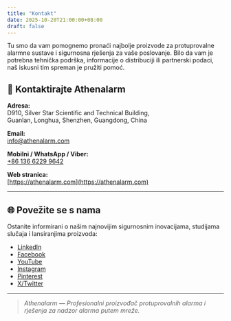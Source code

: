 ```yaml
---
title: "Kontakt"
date: 2025-10-20T21:00:00+08:00
draft: false
---
```


Tu smo da vam pomognemo pronaći najbolje proizvode za protuprovalne alarmne sustave i sigurnosna rješenja za vaše poslovanje. Bilo da vam je potrebna tehnička podrška, informacije o distribuciji ili partnerski podaci, naš iskusni tim spreman je pružiti pomoć.

## 📍 Kontaktirajte Athenalarm

**Adresa:**  
D910, Silver Star Scientific and Technical Building,  
Guanlan, Longhua, Shenzhen, Guangdong, China  

**Email:**  
[info@athenalarm.com](mailto:info@athenalarm.com)

**Mobilni / WhatsApp / Viber:**  
[+86 136 6229 9642](https://api.whatsapp.com/send?phone=8613662299642)

**Web stranica:**  
[https://athenalarm.com](https://athenalarm.com)

---

## 🌐 Povežite se s nama

Ostanite informirani o našim najnovijim sigurnosnim inovacijama, studijama slučaja i lansiranjima proizvoda:

- [LinkedIn](https://www.linkedin.com/company/athenalarm)
- [Facebook](https://www.facebook.com/athenalarm)
- [YouTube](https://www.youtube.com/@athenalarm3663)
- [Instagram](https://www.instagram.com/athenalarm)
- [Pinterest](https://www.pinterest.com/athenalarm/)
- [X/Twitter](https://x.com/Athenalarm)

---

> _Athenalarm — Profesionalni proizvođač protuprovalnih alarma i rješenja za nadzor alarma putem mreže._